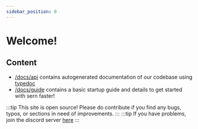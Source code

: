 ```yaml
---
sidebar_position: 0
---
```


# Welcome!

## Content
- [/docs/api](../docs/api) contains autogenerated documentation of our codebase using [typedoc](https://typedoc.org/)
- [/docs/guide](../docs/guide) contains a basic startup guide and details to get started with sern faster!

:::tip
This site is open source! Please do contribute if you find any bugs, typos, or sections in need of improvements.
:::
:::tip
If you have problems, join the discord server [here](https://sern-handler.js.org/discord)
:::
